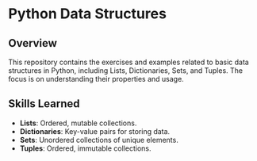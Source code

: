 # Python Data Structures

## Overview
This repository contains the exercises and examples related to basic data structures in Python, including Lists, Dictionaries, Sets, and Tuples. The focus is on understanding their properties and usage.

## Skills Learned
- **Lists**: Ordered, mutable collections.
- **Dictionaries**: Key-value pairs for storing data.
- **Sets**: Unordered collections of unique elements.
- **Tuples**: Ordered, immutable collections.
